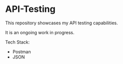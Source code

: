 # API-Testing
This repository showcases my API testing capabilities.

It is an ongoing work in progress.

Tech Stack:
- Postman
- JSON
